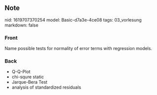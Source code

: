 ## Note
nid: 1619707370254
model: Basic-d7a3e-4ce08
tags: 03_vorlesung
markdown: false

### Front
Name possible tests for normality of error terms with regression models.

### Back
<div>
  <div>
    <ul>
      <li>Q-Q-Plot
      <li>chi-squre static
      <li>Jarque-Bera Test
      <li>analysis of standardized residuals
    </ul>
  </div>
</div>
